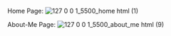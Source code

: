 Home Page:
![127 0 0 1_5500_home html (1)](https://user-images.githubusercontent.com/77984230/144057826-f294b746-ed23-4322-80c3-df7e95d1d1b8.png)


About-Me Page:
![127 0 0 1_5500_about_me html (9)](https://user-images.githubusercontent.com/77984230/144057821-533bbff6-7a43-4f9d-b97b-d6d1f2a9ce7e.png)